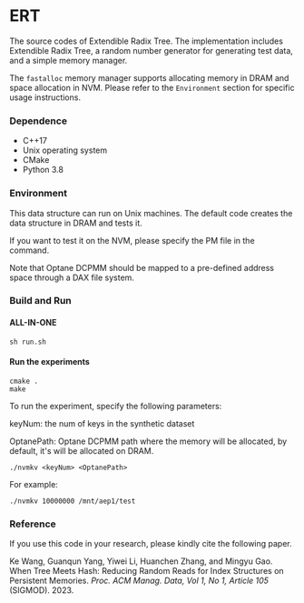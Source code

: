 # ERT

The source codes of Extendible Radix Tree. The implementation includes Extendible Radix Tree, a random number generator for generating test data, and a simple memory manager. 

The `fastalloc` memory manager supports allocating memory in DRAM and space allocation in NVM. Please refer to the `Environment` section for specific usage instructions.

### Dependence

* C++17
* Unix operating system
* CMake
* Python 3.8

### Environment

This data structure can run on Unix machines. The default code creates the data structure in DRAM and tests it. 

If you want to test it on the NVM, please specify the PM file in the command.

Note that Optane DCPMM should be mapped to a pre-defined address space through a DAX file system.

### Build and Run

#### ALL-IN-ONE
```$xslt
sh run.sh
```

#### Run the experiments

```
cmake .
make
```
To run the experiment, specify the following parameters:

keyNum: the num of keys in the synthetic dataset

OptanePath: Optane DCPMM path where the memory will be allocated, by default, it's will be allocated on DRAM.

```
./nvmkv <keyNum> <OptanePath>
```
For example:

```
./nvmkv 10000000 /mnt/aep1/test
```

### Reference

If you use this code in your research, please kindly cite the following paper.

Ke Wang, Guanqun Yang, Yiwei Li, Huanchen Zhang, and Mingyu Gao. When Tree Meets Hash: Reducing Random Reads for Index Structures on Persistent Memories. *Proc. ACM Manag. Data, Vol 1, No 1, Article 105* (SIGMOD). 2023.
